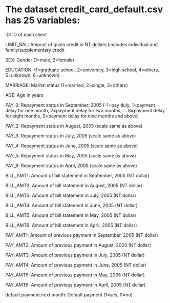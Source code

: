 # The dataset credit_card_default.csv has 25 variables:
<p>ID: ID of each client</p>
<p>LIMIT_BAL: Amount of given credit in NT dollars (includes individual and family/supplementary credit</p>
<p>SEX: Gender (1=male, 2=female)</p>
<p>EDUCATION: (1=graduate school, 2=university, 3=high school, 4=others, 5=unknown, 6=unknown)</p>
<p>MARRIAGE: Marital status (1=married, 2=single, 3=others)</p>
<p>AGE: Age in years</p>
<p>PAY_0: Repayment status in September, 2005 (-1=pay duly, 1=payment delay for one month, 2=payment delay for two months, … 8=payment delay for eight months, 9=payment delay for nine months and above)</p>
<p>PAY_2: Repayment status in August, 2005 (scale same as above)</p>
<p>PAY_3: Repayment status in July, 2005 (scale same as above)</p>
<p>PAY_4: Repayment status in June, 2005 (scale same as above)</p>
<p>PAY_5: Repayment status in May, 2005 (scale same as above)</p>
<p>PAY_6: Repayment status in April, 2005 (scale same as above)</p>
<p>BILL_AMT1: Amount of bill statement in September, 2005 (NT dollar)</p>
<p>BILL_AMT2: Amount of bill statement in August, 2005 (NT dollar)</p>
<p>BILL_AMT3: Amount of bill statement in July, 2005 (NT dollar)</p>
<p>BILL_AMT4: Amount of bill statement in June, 2005 (NT dollar)</p>
<p>BILL_AMT5: Amount of bill statement in May, 2005 (NT dollar)</p>
<p>BILL_AMT6: Amount of bill statement in April, 2005 (NT dollar)</p>
<p>PAY_AMT1: Amount of previous payment in September, 2005 (NT dollar)</p>
<p>PAY_AMT2: Amount of previous payment in August, 2005 (NT dollar)</p>
<p>PAY_AMT3: Amount of previous payment in July, 2005 (NT dollar)</p>
<p>PAY_AMT4: Amount of previous payment in June, 2005 (NT dollar)</p>
<p>PAY_AMT5: Amount of previous payment in May, 2005 (NT dollar)</p>
<p>PAY_AMT6: Amount of previous payment in April, 2005 (NT dollar)</p>
<p>default.payment.next.month: Default payment (1=yes, 0=no)</p>
